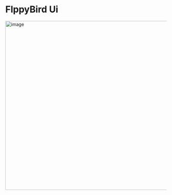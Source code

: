 # FlppyBird Ui
<img width="1100" height="527" alt="image" src="https://github.com/user-attachments/assets/7404b20c-d089-4c3c-b097-9222b5484480" />


